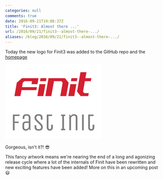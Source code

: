 ```yaml
---
categories: null
comments: true
date: 2016-09-21T19:08:37Z
title: 'Finit3: Almost there ...'
url: /2016/09/21/finit3--almost-there-.../
aliases: /blog/2016/09/21/finit3--almost-there-.../
---
```


Today the new logo for Finit3 was added to the GitHub repo and the
[homepage](/finit.html)

![Finit3 logo](/images/finit3.png)

Gorgeous, isn't it?! :sunglasses:

This fancy artwork means we're nearing the end of a long and agonizing
release cycle where a lot of the internals of Finit have been rewritten
and new exciting features have been added!  More on this in an upcoming
post :smiley:

<!--
  -- Local Variables:
  -- mode: markdown
  -- End:
  -->
